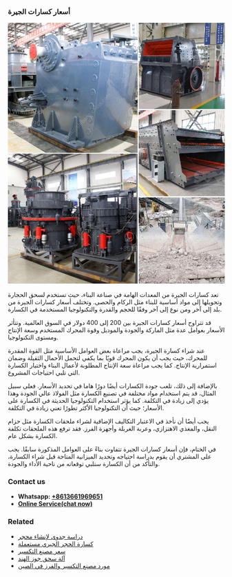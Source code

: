 <h3>أسعار كسارات الجيرة</h3><img src='1701746460.jpg' alt=''><p>تعد كسارات الجيرة من المعدات الهامة في صناعة البناء، حيث تستخدم لسحق الحجارة وتحويلها إلى مواد أساسية للبناء مثل الركام والحصى. وتختلف أسعار كسارات الجيرة من بلد إلى آخر ومن  نوع إلى آخر وفقًا للحجم والقدرة والتكنولوجيا المستخدمة في الكسارة.</p><p>قد تتراوح أسعار كسارات الجيرة بين 200 إلى 400 دولار في السوق العالمية. وتتأثر الأسعار بعوامل عدة مثل الماركة والجودة والموديل وقوة المحرك المستخدم وسعة الإنتاج ومستوى التكنولوجيا.</p><p>عند شراء كسارة الجيرة، يجب مراعاة بعض العوامل الأساسية مثل القوة المقدرة للمحرك، حيث يجب أن يكون المحرك قويًا بما يكفي لتحمل الأحمال الثقيلة وضمان استمرارية الإنتاج. كما يجب مراعاة سعة الإنتاج المطلوبة لأعمال البناء واختيار الكسارة التي تلبي احتياجات المشروع.</p><p>بالإضافة إلى ذلك، تلعب جودة الكسارات أيضًا دورًا هاما في تحديد الأسعار. فعلى سبيل المثال، قد يتم استخدام مواد مختلفة في تصنيع الكسارة مثل الفولاذ عالي الجودة وهذا يؤدي إلى زيادة في التكلفة. كما يؤثر استخدام التكنولوجيا الحديثة في الكسارة على الأسعار؛ حيث أن التكنولوجيا الأكثر تطورًا تعني زيادة في التكلفة.</p><p>يجب أيضًا أن نأخذ في الاعتبار التكاليف الإضافية لشراء ملحقات الكسارة مثل حزام النقل، والمغذي الاهتزازي، وعربة الغربلة وأجهزة الفرز. فقد ترفع هذه الملحقات تكلفة الكسارة بشكل عام.</p><p>في الختام، فإن أسعار كسارات الجيرة تتفاوت بناءً على العوامل المذكورة سابقًا. يجب على المشتري أن يقوم بدراسة احتياجه وتحديد الميزانية المتاحة قبل شراء الكسارة، والتأكد من أن الكسارة ستلبي توقعاته من ناحية الأداء والجودة.</p><h3>Contact us</h3><ul><li><strong>Whatsapp:&nbsp;<a href="https://wa.me/8613661969651">+8613661969651</a></strong></li><li><a href="https://swt.shibang-china.com/?git&amp;zhl&amp;أسعار كسارات الجيرة"><strong>Online Service(chat now)</strong></a></li></ul><h3>Related</h3><ul><li><a href='دراسة جدوى لإنشاء محجر.md'>دراسة جدوى لإنشاء محجر</a></li><li><a href='كسارة الحجر الجيري مستعملة.md'>كسارة الحجر الجيري مستعملة</a></li><li><a href='سعر مصنع التكسير.md'>سعر مصنع التكسير</a></li><li><a href='آلة سحق جوز الهند.md'>آلة سحق جوز الهند</a></li><li><a href='مورد مصنع التكسير والفرز في الصين.md'>مورد مصنع التكسير والفرز في الصين</a></li></ul>